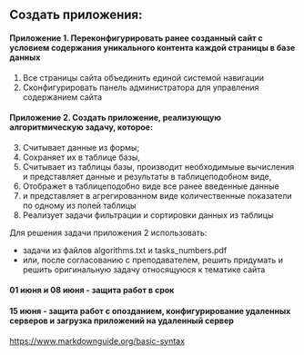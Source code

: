 ## Создать приложения:

#### Приложение 1. Переконфигурировать ранее созданный сайт с условием содержания  уникального контента каждой страницы в базе данных

1. Все страницы сайта объединить единой системой навигации
2. Сконфигурировать панель администратора для управления содержанием сайта

#### Приложение 2. Создать приложение, реализующую алгоритмическую задачу, которое:
3. Считывает данные из формы; 
4. Cохраняет их в таблице базы, 
5. Cчитывает из таблицы базы,  производит необходимыые вычисления и представляет данные  и результаты в таблицеподобном виде,
6. Отображет в таблицеподобно виде все ранее введенные данные 
7. и представляет в агрегированном виде количественные показатели по одному из полей таблицы
8. Реализует задачи фильтрации и сортировки данных из таблицы  
 
Для решения задачи приложения 2 использовать:
- задачи из файлов algorithms.txt и tasks_numbers.pdf
- или, поcле  согласованию с преподавателем, решить придумать и решить оригинальную задачу относящуюся к тематике сайта

#### 01 июня и 08 июня - защита работ в срок
#### 15 июня - защита работ с опозданием,  конфигурирование удаленных  серверов и загрузка приложений на удаленный сервер 

 
https://www.markdownguide.org/basic-syntax